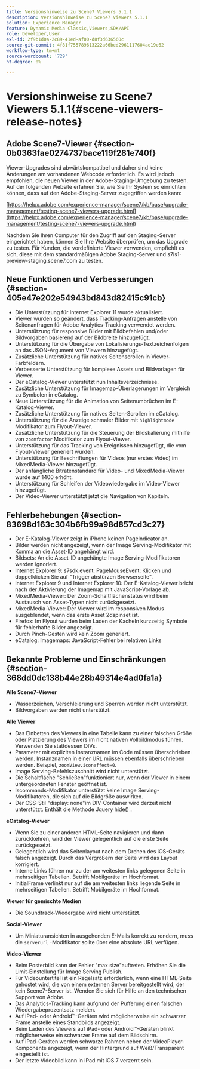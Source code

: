 ```yaml
---
title: Versionshinweise zu Scene7 Viewers 5.1.1
description: Versionshinweise zu Scene7 Viewers 5.1.1
solution: Experience Manager
feature: Dynamic Media Classic,Viewers,SDK/API
role: Developer,User
exl-id: 2f9b1d0a-2c89-41ed-af00-d8f3d636560c
source-git-commit: 4f81f755789613222a66bed2961117604ae19e62
workflow-type: tm+mt
source-wordcount: '729'
ht-degree: 0%

---
```


# Versionshinweise zu Scene7 Viewers 5.1.1{#scene-viewers-release-notes}

## Adobe Scene7-Viewer {#section-0b0363fae0274737bace119f281e740f}

Viewer-Upgrades sind abwärtskompatibel und daher sind keine Änderungen am vorhandenen Webcode erforderlich. Es wird jedoch empfohlen, die neuen Viewer in der Adobe-Staging-Umgebung zu testen. Auf der folgenden Website erfahren Sie, wie Sie Ihr System so einrichten können, dass auf den Adobe-Staging-Server zugegriffen werden kann:

[https://helpx.adobe.com/experience-manager/scene7/kb/base/upgrade-management/testing-scene7-viewers-upgrade.html](https://helpx.adobe.com/experience-manager/scene7/kb/base/upgrade-management/testing-scene7-viewers-upgrade.html)

Nachdem Sie Ihren Computer für den Zugriff auf den Staging-Server eingerichtet haben, können Sie Ihre Website überprüfen, um das Upgrade zu testen. Für Kunden, die vordefinierte Viewer verwenden, empfiehlt es sich, diese mit dem standardmäßigen Adobe Staging-Server und s7is1-preview-staging.scene7.com zu testen.

## Neue Funktionen und Verbesserungen {#section-405e47e202e54943bd843d82415c91cb}

* Die Unterstützung für Internet Explorer 11 wurde aktualisiert.
* Viewer wurden so geändert, dass Tracking-Anfragen anstelle von Seitenanfragen für Adobe Analytics-Tracking verwendet werden.
* Unterstützung für responsive Bilder mit Bildbefehlen und/oder Bildvorgaben basierend auf der Bildbreite hinzugefügt.
* Unterstützung für die Übergabe von Lokalisierungs-Textzeichenfolgen an das JSON-Argument von Viewern hinzugefügt.
* Zusätzliche Unterstützung für natives Seitenscrollen in Viewer-Farbfeldern.
* Verbesserte Unterstützung für komplexe Assets und Bildvorlagen für Viewer.
* Der eCatalog-Viewer unterstützt nun Inhaltsverzeichnisse.
* Zusätzliche Unterstützung für Imagemap-Überlagerungen im Vergleich zu Symbolen in eCatalog.
* Neue Unterstützung für die Animation von Seitenumbrüchen im E-Katalog-Viewer.
* Zusätzliche Unterstützung für natives Seiten-Scrollen im eCatalog.
* Unterstützung für die Anzeige schmaler Bilder mit `highlightmode` Modifikator zum Flyout-Viewer.
* Zusätzliche Unterstützung für die Steuerung der Bildskalierung mithilfe von `zoomfactor` Modifikator zum Flyout-Viewer.
* Unterstützung für das Tracking von Ereignissen hinzugefügt, die vom Flyout-Viewer generiert wurden.
* Unterstützung für Beschriftungen für Videos (nur erstes Video) im MixedMedia-Viewer hinzugefügt.
* Der anfängliche Bitratenstandard für Video- und MixedMedia-Viewer wurde auf 1400 erhöht.
* Unterstützung für Schleifen der Videowiedergabe im Video-Viewer hinzugefügt.
* Der Video-Viewer unterstützt jetzt die Navigation von Kapiteln.

## Fehlerbehebungen {#section-83698d163c304b6fb99a98d857cd3c27}

* Der E-Katalog-Viewer zeigt in iPhone keinen PageIndicator an.
* Bilder werden nicht angezeigt, wenn der Image Serving-Modifikator mit Komma an die Asset-ID angehängt wird.
* Bildsets: An die Asset-ID angehängte Image Serving-Modifikatoren werden ignoriert.
* Internet Explorer 9: s7sdk.event: PageMouseEvent: Klicken und doppelklicken Sie auf &quot;Trigger abstürzen Browserseite&quot;.
* Internet Explorer 9 und Internet Explorer 10: Der E-Katalog-Viewer bricht nach der Aktivierung der Imagemap mit JavaScript-Vorlage ab.
* MixedMedia-Viewer: Der Zoom-Schaltflächenstatus wird beim Austausch von Asset-Typen nicht zurückgesetzt.
* MixedMedia-Viewer: Der Viewer wird im responsiven Modus ausgeblendet, wenn das erste Asset 2dspinset ist.
* Firefox: Im Flyout wurden beim Laden der Kacheln kurzzeitig Symbole für fehlerhafte Bilder angezeigt.
* Durch Pinch-Gesten wird kein Zoom generiert.
* eCatalog: Imagemaps: JavaScript-Fehler bei relativen Links

## Bekannte Probleme und Einschränkungen {#section-368dd0dc138b44e28b49314e4ad0fa1a}

**Alle Scene7-Viewer**

* Wasserzeichen, Verschleierung und Sperren werden nicht unterstützt.
* Bildvorgaben werden nicht unterstützt.

**Alle Viewer**

* Das Einbetten des Viewers in eine Tabelle kann zu einer falschen Größe oder Platzierung des Viewers im nicht nativen Vollbildmodus führen. Verwenden Sie stattdessen DIVs.
* Parameter mit expliziten Instanznamen im Code müssen überschrieben werden. Instanznamen in einer URL müssen ebenfalls überschrieben werden. Beispiel, `zoomView.iconeffect=0`.
* Image Serving-Befehlszuschnitt wird nicht unterstützt.
* Die Schaltfläche &quot;Schließen&quot;funktioniert nur, wenn der Viewer in einem untergeordneten Fenster geöffnet ist.
* Iscommands-Modifikator unterstützt keine Image Serving-Modifikatoren, die sich auf die Bildgröße auswirken.
* Der CSS-Stil &quot;display: none&quot;im DIV-Container wird derzeit nicht unterstützt. Enthält die Methode Jquery hide() .

**eCatalog-Viewer**

* Wenn Sie zu einer anderen HTML-Seite navigieren und dann zurückkehren, wird der Viewer gelegentlich auf die erste Seite zurückgesetzt.
* Gelegentlich wird das Seitenlayout nach dem Drehen des iOS-Geräts falsch angezeigt. Durch das Vergrößern der Seite wird das Layout korrigiert.
* Interne Links führen nur zu der am weitesten links gelegenen Seite in mehrseitigen Tabellen. Betrifft Mobilgeräte im Hochformat.
* InitialFrame verlinkt nur auf die am weitesten links liegende Seite in mehrseitigen Tabellen. Betrifft Mobilgeräte im Hochformat.

**Viewer für gemischte Medien**

* Die Soundtrack-Wiedergabe wird nicht unterstützt.

**Social-Viewer**

* Um Miniaturansichten in ausgehenden E-Mails korrekt zu rendern, muss die `serverurl` -Modifikator sollte über eine absolute URL verfügen.

**Video-Viewer**

* Beim Posterbild kann der Fehler &quot;max size&quot;auftreten. Erhöhen Sie die Limit-Einstellung für Image Serving Publish.
* Für Videountertitel ist ein Regelsatz erforderlich, wenn eine HTML-Seite gehostet wird, die von einem externen Server bereitgestellt wird, der kein Scene7-Server ist. Wenden Sie sich für Hilfe an den technischen Support von Adobe.
* Das Analytics-Tracking kann aufgrund der Pufferung einen falschen Wiedergabeprozentsatz melden.
* Auf iPad- oder Android™-Geräten wird möglicherweise ein schwarzer Frame anstelle eines Standbilds angezeigt.
* Beim Laden des Viewers auf iPad- oder Android™-Geräten blinkt möglicherweise ein schwarzer Frame auf dem Bildschirm.
* Auf iPad-Geräten werden schwarze Rahmen neben der VideoPlayer-Komponente angezeigt, wenn der Hintergrund auf Weiß/Transparent eingestellt ist.
* Der letzte Videobild kann in iPad mit iOS 7 verzerrt sein.
